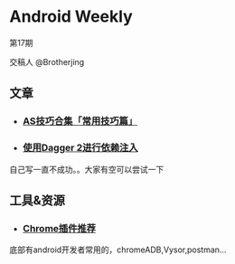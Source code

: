 # Android Weekly 
第17期

交稿人 @Brotherjing 

## 文章

- ### [AS技巧合集「常用技巧篇」](http://mp.weixin.qq.com/s?__biz&#x3D;MzA4NTQwNDcyMA&#x3D;&#x3D;&amp;mid&#x3D;402416974&amp;idx&#x3D;1&amp;sn&#x3D;a8fd70a65ff3973758e4a7975c361139&amp;scene&#x3D;23&amp;srcid&#x3D;0219hQXdWYkmyvUmWYwpMrOu#rd)


- ### [使用Dagger 2进行依赖注入](http://codethink.me/2015/08/06/dependency-injection-with-dagger-2/?utm_source&#x3D;tuicool&amp;utm_medium&#x3D;referral)
自己写一直不成功。。大家有空可以尝试一下

## 工具&资源

- ### [Chrome插件推荐](http://mp.weixin.qq.com/s?__biz&#x3D;MzA4NTQwNDcyMA&#x3D;&#x3D;&amp;mid&#x3D;402064553&amp;idx&#x3D;1&amp;sn&#x3D;4bc95ed03916f87cc8dfd17baed54f24&amp;scene&#x3D;23&amp;srcid&#x3D;0213L7KO1ep7bn4mltPvf5cT#rd)
底部有android开发者常用的，chromeADB,Vysor,postman...


